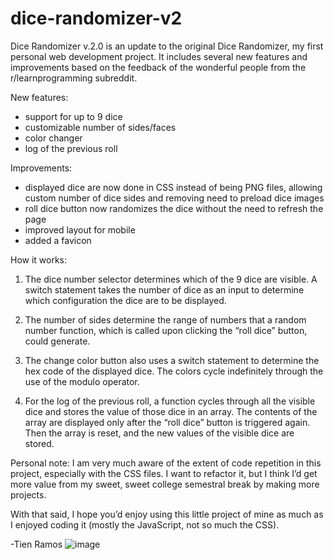 # dice-randomizer-v2

Dice Randomizer v.2.0 is an update to the original Dice Randomizer, my first personal web development project. It includes several new features and improvements based on the feedback of the wonderful people from the r/learnprogramming subreddit. 

New features:
- support for up to 9 dice
- customizable number of sides/faces
- color changer
- log of the previous roll

Improvements: 
- displayed dice are now done in CSS instead of being PNG files, allowing custom number of dice sides and removing need to preload dice images
- roll dice button now randomizes the dice without the need to refresh the page
- improved layout for mobile
- added a favicon

How it works:
 
1. The dice number selector determines which of the 9 dice are visible. A switch statement takes the number of dice as an input to determine which configuration the dice are to be displayed. 

2. The number of sides determine the range of numbers that a random number function, which is called upon clicking the “roll dice” button, could generate. 

3. The change color button also uses a switch statement to determine the hex code of the displayed dice. The colors cycle indefinitely through the use of the modulo operator.

4. For the log of the previous roll, a function cycles through all the visible dice and stores the value of those dice in an array. The contents of the array are displayed only after the “roll dice” button is triggered again. Then the array is reset, and the new values of the visible dice are stored.

Personal note:
I am very much aware of the extent of code repetition in this project, especially with the CSS files. I want to refactor it, but I think I’d get more value from my sweet, sweet college semestral break by making more projects. 

With that said, I hope you’d enjoy using this little project of mine as much as I enjoyed coding it (mostly the JavaScript, not so much the CSS).

-Tien Ramos
![image](https://user-images.githubusercontent.com/96941036/148942597-e3e82f40-592b-40cf-b0ce-59cd0b0049a7.png)

